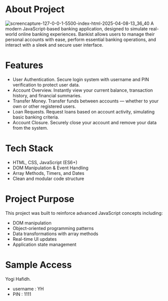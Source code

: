 # About Project
![screencapture-127-0-0-1-5500-index-html-2025-04-08-13_36_40](https://github.com/user-attachments/assets/307f4caf-2adf-4277-a305-cc31943ceb67)
A modern JavaScript-based banking application, designed to simulate real-world online banking experiences. Bankist allows users to manage their personal accounts with ease, perform essential banking operations, and interact with a sleek and secure user interface.

# Features
- User Authentication. Secure login system with username and PIN verification to protect user data.
- Account Overview. Instantly view your current balance, transaction history, and financial summaries.
- Transfer Money. Transfer funds between accounts — whether to your own or other registered users.
- Loan Requests. Request loans based on account activity, simulating basic banking criteria.
- Account Closure. Securely close your account and remove your data from the system.

# Tech Stack
- HTML, CSS, JavaScript (ES6+)
- DOM Manipulation & Event Handling
- Array Methods, Timers, and Dates
- Clean and modular code structure

# Project Purpose
This project was built to reinforce advanced JavaScript concepts including:
- DOM manipulation
- Object-oriented programming patterns
- Data transformations with array methods
- Real-time UI updates
- Application state management

# Sample Access
Yogi Hafidh.
- username : YH
- PIN : 1111
